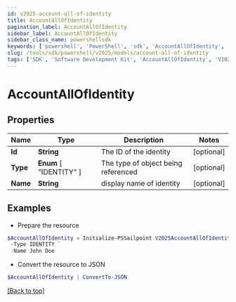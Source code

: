 ```yaml
---
id: v2025-account-all-of-identity
title: AccountAllOfIdentity
pagination_label: AccountAllOfIdentity
sidebar_label: AccountAllOfIdentity
sidebar_class_name: powershellsdk
keywords: ['powershell', 'PowerShell', 'sdk', 'AccountAllOfIdentity', 'V2025AccountAllOfIdentity'] 
slug: /tools/sdk/powershell/v2025/models/account-all-of-identity
tags: ['SDK', 'Software Development Kit', 'AccountAllOfIdentity', 'V2025AccountAllOfIdentity']
---
```



# AccountAllOfIdentity

## Properties

Name | Type | Description | Notes
------------ | ------------- | ------------- | -------------
**Id** | **String** | The ID of the identity | [optional] 
**Type** |  **Enum** [  "IDENTITY" ] | The type of object being referenced | [optional] 
**Name** | **String** | display name of identity | [optional] 

## Examples

- Prepare the resource
```powershell
$AccountAllOfIdentity = Initialize-PSSailpoint.V2025AccountAllOfIdentity  -Id 2c918084660f45d6016617daa9210584 `
 -Type IDENTITY `
 -Name John Doe
```

- Convert the resource to JSON
```powershell
$AccountAllOfIdentity | ConvertTo-JSON
```


[[Back to top]](#) 

